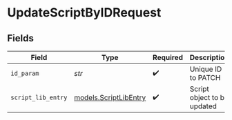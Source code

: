# UpdateScriptByIDRequest


## Fields

| Field                                                | Type                                                 | Required                                             | Description                                          |
| ---------------------------------------------------- | ---------------------------------------------------- | ---------------------------------------------------- | ---------------------------------------------------- |
| `id_param`                                           | *str*                                                | :heavy_check_mark:                                   | Unique ID to PATCH                                   |
| `script_lib_entry`                                   | [models.ScriptLibEntry](../models/scriptlibentry.md) | :heavy_check_mark:                                   | Script object to be updated                          |